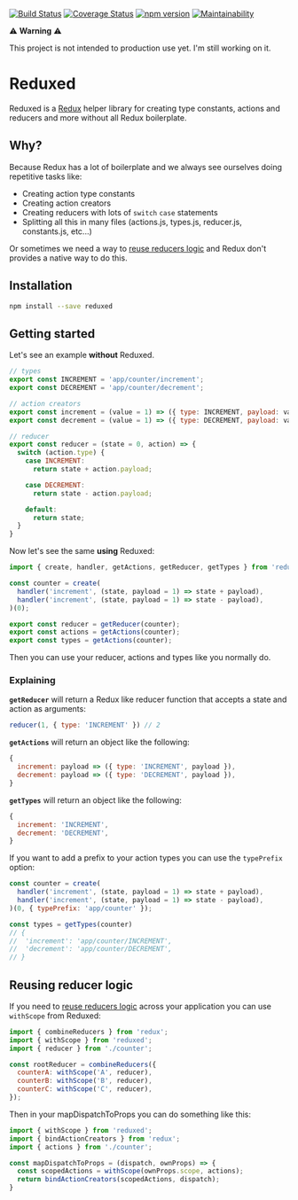 [![Build Status](https://travis-ci.org/carlosrberto/reduxed.svg?branch=master)](https://travis-ci.org/carlosrberto/reduxed)
[![Coverage Status](https://coveralls.io/repos/github/carlosrberto/reduxed/badge.svg?branch=master)](https://coveralls.io/github/carlosrberto/reduxed?branch=master)
[![npm version](https://badge.fury.io/js/reduxed.svg)](https://badge.fury.io/js/reduxed)
[![Maintainability](https://api.codeclimate.com/v1/badges/c8fd083ed221786de7cc/maintainability)](https://codeclimate.com/github/carlosrberto/reduxed/maintainability)

:warning: **Warning** :warning:

This project is not intended to production use yet. I'm still working on it.

# Reduxed

Reduxed is a [Redux](https://redux.js.org) helper library for creating type constants, actions and reducers and more without all Redux boilerplate.

## Why?

Because Redux has a lot of boilerplate and we always see ourselves doing repetitive tasks like:

- Creating action type constants
- Creating action creators
- Creating reducers with lots of `switch` `case` statements
- Splitting all this in many files (actions.js, types.js, reducer.js, constants.js, etc...)

Or sometimes we need a way to [reuse reducers logic](https://redux.js.org/recipes/structuring-reducers/reusing-reducer-logic) and Redux don't provides a native way to do this.

## Installation
```sh
npm install --save reduxed
```

## Getting started

Let's see an example **without** Reduxed.

```javascript
// types
export const INCREMENT = 'app/counter/increment';
export const DECREMENT = 'app/counter/decrement';

// action creators
export const increment = (value = 1) => ({ type: INCREMENT, payload: value });
export const decrement = (value = 1) => ({ type: DECREMENT, payload: value });

// reducer
export const reducer = (state = 0, action) => {
  switch (action.type) {
    case INCREMENT:
      return state + action.payload;

    case DECREMENT:
      return state - action.payload;

    default:
      return state;
  }
}
```

Now let's see the same **using** Reduxed:

```js
import { create, handler, getActions, getReducer, getTypes } from 'reduxed';

const counter = create(
  handler('increment', (state, payload = 1) => state + payload),
  handler('increment', (state, payload = 1) => state - payload),
)(0);

export const reducer = getReducer(counter);
export const actions = getActions(counter);
export const types = getActions(counter);
```

Then you can use your reducer, actions and types like you normally do.

### Explaining
**`getReducer`** will return a Redux like reducer function that accepts a state and action as arguments:

```js
reducer(1, { type: 'INCREMENT' }) // 2
```

**`getActions`** will return an object like the following:

```js
{
  increment: payload => ({ type: 'INCREMENT', payload }),
  decrement: payload => ({ type: 'DECREMENT', payload }),
}
```

**`getTypes`** will return an object like the following:

```js
{
  increment: 'INCREMENT',
  decrement: 'DECREMENT',
}
```

If you want to add a prefix to your action types you can use the `typePrefix` option:

```js
const counter = create(
  handler('increment', (state, payload = 1) => state + payload),
  handler('increment', (state, payload = 1) => state - payload),
)(0, { typePrefix: 'app/counter' });

const types = getTypes(counter)
// {
//  'increment': 'app/counter/INCREMENT',
//  'decrement': 'app/counter/DECREMENT',
// }
```

## Reusing reducer logic
If you need to [reuse reducers logic](https://redux.js.org/recipes/structuring-reducers/reusing-reducer-logic) across your application you can use `withScope` from Reduxed:

```javascript
import { combineReducers } from 'redux';
import { withScope } from 'reduxed';
import { reducer } from './counter';

const rootReducer = combineReducers({
  counterA: withScope('A', reducer),
  counterB: withScope('B', reducer),
  counterC: withScope('C', reducer),
});
```

Then in your mapDispatchToProps you can do something like this:

```js
import { withScope } from 'reduxed';
import { bindActionCreators } from 'redux';
import { actions } from './counter';

const mapDispatchToProps = (dispatch, ownProps) => {
  const scopedActions = withScope(ownProps.scope, actions);
  return bindActionCreators(scopedActions, dispatch);
}
```
